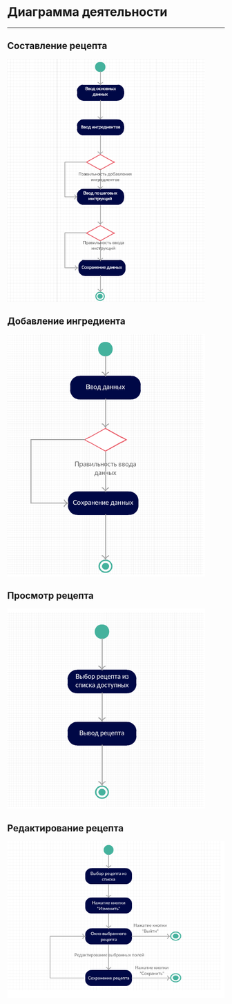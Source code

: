 # Диаграмма деятельности
---
## Составление рецепта

![Create_recipe](https://github.com/Belevic/Recipe_Book/blob/master/Documentation/Diagrams/Activity/CreateRecipe.png)


## Добавление ингредиента

![Add_ingredient](https://github.com/Belevic/Recipe_Book/blob/master/Documentation/Diagrams/Activity/AddIngredient.png)


## Просмотр рецепта

![Check_recipe](https://github.com/Belevic/Recipe_Book/blob/master/Documentation/Diagrams/Activity/CheckRecipe.png)


## Редактирование рецепта

![Change_recipe](https://github.com/Belevic/Recipe_Book/blob/master/Documentation/Diagrams/Activity/ChangeRecipe.png)
